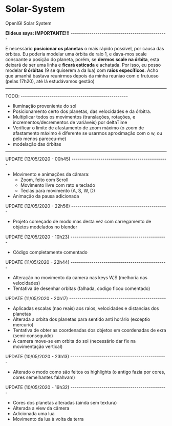 # Solar-System
OpenlGl Solar System

**Elideus says: IMPORTANTE!!!** -----------------------------------------------

  É necessário **posicionar os planetas** o mais rápido possível, por causa das órbitas. Eu poderia modelar uma órbita de raio 1, e dava-mos scale consoante a posição do planeta, porém, se **dermos scale na órbita**, esta deixará de ser uma linha e **ficará esticada** e achatada. Por isso, eu posso modelar **8 órbitas** (9 se quiserem a da lua) com **raios específicos**.
  Acho que amanhã bastava reunirmos depois da minha reuniao com o frutuoso (pelas 17h20), até lá estudávamos gestão)

---------------------------------------------------------

TODO: ----------------------------------------------------

- Iluminação proveniente do sol
- Posicionamento certo dos planetas, das velocidades e da órbitra.
- Multiplicar todos os movimentos (translações, rotações, e incrementos/decrementos de variáveis) por deltaTime
- Verificar o limite de afastamento de zoom máximo (o zoom de afastamento máximo é diferente se usarmos aproximação com o w, ou pelo menos pareceu-me)
- modelação das órbitas

----------------------------------------------------------

UPDATE (13/05/2020 - 00h45) -----------------------------------------------

- Movimento e animações da câmara:
  - Zoom, feito com Scroll
  - Movimento livre com rato e teclado
  - Teclas para movimento (A, S, W, D)
- Animação da pausa adicionada

UPDATE (12/05/2020 - 22h56) -----------------------------------------------

- Projeto começado de modo mas desta vez com carregamento de objetos modelados no blender

UPDATE (12/05/2020 - 10h23) -----------------------------------------------

- Código completamente comentado

UPDATE (11/05/2020 - 22h44) -----------------------------------------------

- Alteração no movimento da camera nas keys W,S (melhoria nas velocidades)
- Tentativa de desenhar orbitas (falhada, codigo ficou comentado)

UPDATE (11/05/2020 - 20h17) -----------------------------------------------

- Aplicadas escalas (nao reais) aos raios, velocidades e distancias dos planetas
- Alterada a orbita dos planetas para sentido anti horário (exceptio mercurio)
- Tentativa de obter as coordenadas dos objetos em coordenadas de exra (semi-conseguido)
- A camera move-se em orbita do sol (necessário dar fix na movimentação vertical)

UPDATE (10/05/2020 - 23h13) -----------------------------------------------

- Alterado o modo como são feitos os highlights (o antigo fazia por cores, cores semelhantes falahvam)

UPDATE (10/05/2020 - 19h32) -----------------------------------------------

- Cores dos planetas alteradas (ainda sem textura)
- Alterada a view da câmera
- Adicionada uma lua
- Movimento da lua à volta da terra
